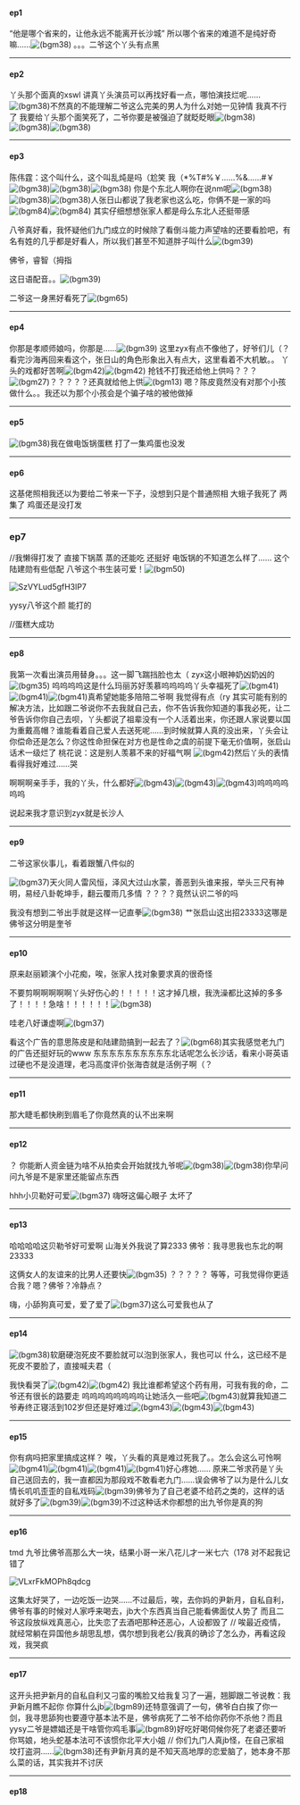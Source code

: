 #### ep1

“他是哪个省来的，让他永远不能离开长沙城”
所以哪个省来的难道不是纯好奇嘛……![(bgm38)](https://bgm.tv/img/smiles/tv/15.gif)
。。。二爷这个丫头有点黑

***

#### ep2

丫头那个面真的xswl
讲真丫头演员可以再找好看一点，哪怕演技烂呢……![(bgm38)](https://bgm.tv/img/smiles/tv/15.gif)不然真的不能理解二爷这么完美的男人为什么对她一见钟情
我真不行了
我要给丫头那个面笑死了，二爷你要是被强迫了就眨眨眼![(bgm38)](https://bgm.tv/img/smiles/tv/15.gif)![(bgm38)](https://bgm.tv/img/smiles/tv/15.gif)![(bgm38)](https://bgm.tv/img/smiles/tv/15.gif)

***

#### ep3

陈伟霆：这个叫什么，这个叫乱炖是吗（尬笑
我（*%T#%￥……%&……#￥![(bgm38)](https://bgm.tv/img/smiles/tv/15.gif)![(bgm38)](https://bgm.tv/img/smiles/tv/15.gif)![(bgm38)](https://bgm.tv/img/smiles/tv/15.gif)
你是个东北人啊你在说nm呢![(bgm38)](https://bgm.tv/img/smiles/tv/15.gif)![(bgm38)](https://bgm.tv/img/smiles/tv/15.gif)![(bgm38)](https://bgm.tv/img/smiles/tv/15.gif)人张日山都说了我老家也这么吃，你俩不是一家的吗![(bgm84)](https://bgm.tv/img/smiles/tv/61.gif)![(bgm84)](https://bgm.tv/img/smiles/tv/61.gif)
其实仔细想想张家人都是母么东北人还挺带感

八爷真好看，我怀疑他们九门成立的时候除了看倒斗能力声望啥的还要看脸吧，有名有姓的几乎都是好看人，所以我们甚至不知道胖子叫什么![(bgm39)](https://bgm.tv/img/smiles/tv/16.gif)

佛爷，睿智（拇指

这日语配音。。![(bgm39)](https://bgm.tv/img/smiles/tv/16.gif)

二爷这一身黑好看死了![(bgm65)](https://bgm.tv/img/smiles/tv/42.gif)

***

#### ep4

你那是孝顺师娘吗，你那是……![(bgm39)](https://bgm.tv/img/smiles/tv/16.gif)
这里zyx有点不像他了，好爷们儿（？
看完沙海再回来看这个，张日山的角色形象出入有点大，这里看着不大机敏。。
丫头的戏都好苦啊![(bgm42)](https://bgm.tv/img/smiles/tv/19.gif)![(bgm42)](https://bgm.tv/img/smiles/tv/19.gif)
抢钱不打我还给他上供吗？？？![(bgm27)](https://bgm.tv/img/smiles/tv/04.gif)？？？？？还真就给他上供![(bgm13)](https://bgm.tv/img/smiles/bgm/13.png)
嗯？陈皮竟然没有对那个小孩做什么。。我还以为那个小孩会是个骗子啥的被他做掉

***

#### ep5

![(bgm38)](https://bgm.tv/img/smiles/tv/15.gif)我在做电饭锅蛋糕 打了一集鸡蛋也没发

***

#### ep6

这基佬照相我还以为要给二爷来一下子，没想到只是个普通照相
大蛾子我死了
两集了 鸡蛋还是没打发

***

### ep7

//我懒得打发了 直接下锅蒸 蒸的还能吃 还挺好 电饭锅的不知道怎么样了……
这个陆建勋有些低配
八爷这个书生装可爱！![(bgm50)](https://bgm.tv/img/smiles/tv/27.gif)

![SzVYLud5gfH3lP7](/Users/mucc/Desktop/muccorz.github.io/wiki/doubanimg/26614088/SzVYLud5gfH3lP7.jpg)

yysy八爷这个颜 能打的

//蛋糕大成功

***

#### ep8

我第一次看出演员用替身。。。这一脚飞踹挡脸也太（
zyx这小眼神奶凶奶凶的![(bgm35)](https://bgm.tv/img/smiles/tv/12.gif)
呜呜呜呜这是什么玛丽苏好羡慕呜呜呜呜丫头幸福死了![(bgm41)](https://bgm.tv/img/smiles/tv/18.gif)![(bgm41)](https://bgm.tv/img/smiles/tv/18.gif)![(bgm41)](https://bgm.tv/img/smiles/tv/18.gif)真希望她能多陪陪二爷啊
我觉得有点（ry
其实可能有别的解决方法，比如跟二爷说你不去我就自己去，你不告诉我你知道的事我必死，让二爷告诉你你自己去呗，丫头都说了祖辈没有一个人活着出来，你还跟人家说要以国为重戴高帽？谁能看着自己爱人去送死呢……到时候就算人真的没出来，丫头会让你偿命还是怎么？你这性命担保在对方也是性命之虞的前提下毫无价值啊，张启山话术一级烂了
桃花说：这是别人羡慕不来的好福气啊
![(bgm42)](https://bgm.tv/img/smiles/tv/19.gif)然后丫头的表情看得我好难过……哭

啊啊啊亲手手，我的丫头，什么都好![(bgm43)](https://bgm.tv/img/smiles/tv/20.gif)![(bgm43)](https://bgm.tv/img/smiles/tv/20.gif)![(bgm43)](https://bgm.tv/img/smiles/tv/20.gif)呜呜呜呜呜呜

说起来我才意识到zyx就是长沙人

***

#### ep9

二爷这家伙事儿，看着跟蟹八件似的

![(bgm37)](https://bgm.tv/img/smiles/tv/14.gif)天火同人雷风恒，泽风大过山水蒙，善恶到头谁来报，举头三尺有神明，易经八卦乾坤手，翻云覆雨几多情
？？？？竟然认识二爷的吗

我没有想到二爷出手就是这样一记直拳![(bgm38)](https://bgm.tv/img/smiles/tv/15.gif)
艹张启山这出招23333这哪是佛爷这分明是奎爷

***

#### ep10

原来赵丽颖演个小花痴，唉，张家人找对象要求真的很奇怪

不要剪啊啊啊啊啊丫头好伤心的！！！！！这才掉几根，我洗澡都比这掉的多多了！！！！急啥！！！！！！![(bgm38)](https://bgm.tv/img/smiles/tv/15.gif)

哇老八好谦虚啊![(bgm37)](https://bgm.tv/img/smiles/tv/14.gif)

看这个广告的意思陈皮是和陆建勋搞到一起去了？![(bgm68)](https://bgm.tv/img/smiles/tv/45.gif)其实我感觉老九门的广告还挺好玩的www
东东东东东东东东东东北话呢怎么长沙话，看来小哥英语过硬也不是没道理，老冯高度评价张海杏就是活例子啊（？

***

#### ep11

那大睫毛都快刷到眉毛了你竟然真的认不出来啊

***

#### ep12

？
你能断人资金链为啥不从拍卖会开始就找九爷呢![(bgm38)](https://bgm.tv/img/smiles/tv/15.gif)![(bgm38)](https://bgm.tv/img/smiles/tv/15.gif)你早问问九爷是不是家里还能留点东西

hhh小贝勒好可爱![(bgm37)](https://bgm.tv/img/smiles/tv/14.gif)
嗨呀这偏心眼子 太坏了

***

#### ep13

哈哈哈哈这贝勒爷好可爱啊 山海关外我说了算2333
佛爷：我寻思我也东北的啊23333

这俩女人的友谊来的比男人还要快![(bgm35)](https://bgm.tv/img/smiles/tv/12.gif)
？？？？？
等等，可我觉得你更适合我？嗯？佛爷？冷静点？

嗨，小舔狗真可爱，爱了爱了![(bgm37)](https://bgm.tv/img/smiles/tv/14.gif)这么可爱我也从了

***

#### ep14

![(bgm38)](https://bgm.tv/img/smiles/tv/15.gif)软磨硬泡死皮不要脸就可以泡到张家人，我也可以
什么，这已经不是死皮不要脸了，直接喊夫君（

我快看哭了![(bgm42)](https://bgm.tv/img/smiles/tv/19.gif)![(bgm42)](https://bgm.tv/img/smiles/tv/19.gif)
我比谁都希望这个药有用，可我有我的命，二爷还有很长的路要走
呜呜呜呜呜呜呜呜让她活久一些吧![(bgm43)](https://bgm.tv/img/smiles/tv/20.gif)就算我知道二爷寿终正寝活到102岁但还是好难过![(bgm43)](https://bgm.tv/img/smiles/tv/20.gif)![(bgm43)](https://bgm.tv/img/smiles/tv/20.gif)![(bgm43)](https://bgm.tv/img/smiles/tv/20.gif)

***

#### ep15

你有病吗把家里搞成这样？
唉，丫头看的真是难过死我了。。怎么会这么可怜啊![(bgm41)](https://bgm.tv/img/smiles/tv/18.gif)![(bgm41)](https://bgm.tv/img/smiles/tv/18.gif)![(bgm41)](https://bgm.tv/img/smiles/tv/18.gif)![(bgm41)](https://bgm.tv/img/smiles/tv/18.gif)好心疼她……
原来二爷求药是丫头自己送回去的，我一直都因为那段戏不敢看老九门……误会佛爷了以为是什么儿女情长叽叽歪歪的自私戏码![(bgm39)](https://bgm.tv/img/smiles/tv/16.gif)佛爷为了自己老婆不给药之类的，这样的话就好多了![(bgm39)](https://bgm.tv/img/smiles/tv/16.gif)![(bgm39)](https://bgm.tv/img/smiles/tv/16.gif)不过这种话术你都想的出九爷你是真的狗

***

#### ep16

tmd 九爷比佛爷高那么大一块，结果小哥一米八花儿才一米七六（178 对不起我记错了

![VLxrFkMOPh8qdcg](/Users/mucc/Desktop/muccorz.github.io/wiki/doubanimg/26614088/VLxrFkMOPh8qdcg.jpg)

这集太好哭了，一边吃饭一边哭……不过最后，唉，去你妈的尹新月，自私自利，佛爷有事的时候对人家呼来喝去，jb大个东西真当自己能看佛面仗人势了
而且二爷这段放纵戏真恶心，比失恋了去酒吧那种还恶心，人设都毁了
//
唉最近疫情，就经常躺在异国他乡胡思乱想，偶尔想到我老公/我真的确诊了怎么办，再看这段戏，我哭疯

***

#### ep17

这开头把尹新月的自私自利又刁蛮的嘴脸又给我复习了一遍，翘脚跟二爷说教：我尹新月瞧不起你
你算什么jb![(bgm89)](https://bgm.tv/img/smiles/tv/66.gif)还特意强调了一句，佛爷白白挨了你一剑，我寻思舔狗也要遵守基本法不是，佛爷病死了二爷不给你药你不杀他？而且yysy二爷是嫖娼还是干啥管你鸡毛事![(bgm89)](https://bgm.tv/img/smiles/tv/66.gif)好吃好喝伺候你死了老婆还要听你骂娘，地头蛇基本法可不该惯你北平大小姐
//
你们九门人真jb怪，在自己家祖坟打盗洞……![(bgm38)](https://bgm.tv/img/smiles/tv/15.gif)还有尹新月真的是不知天高地厚的恋爱脑了，她本身不那么菜的话，其实我并不讨厌

***

#### ep18

